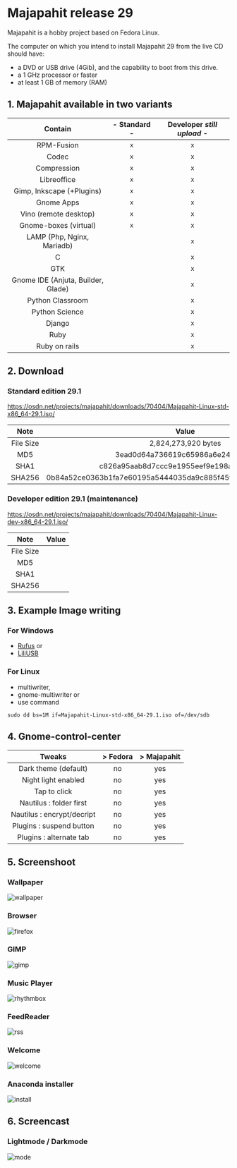 # Majapahit release 29

Majapahit is a hobby project based on Fedora Linux.

The computer on which you intend to install Majapahit 29 from the live CD should have:

- a DVD or USB drive (4Gib), and the capability to boot from this drive.
- a 1 GHz processor or faster
- at least 1 GB of memory (RAM)

## 1. Majapahit available in two variants

|Contain| - Standard -| Developer *still upload* -|
|:----:|:----:|:----:|
| RPM-Fusion | `x` | `x` |
| Codec | `x` | `x` |
| Compression | `x` | `x` |
| Libreoffice | `x` | `x` |
| Gimp, Inkscape (+Plugins) | `x` | `x` |
| Gnome Apps | `x` | `x` |
| Vino (remote desktop) | `x` | `x` |
| Gnome-boxes (virtual) | `x` | `x` | 
| LAMP (Php, Nginx, Mariadb) |  | `x` |
| C | | `x` |
| GTK | | `x` |
| Gnome IDE (Anjuta, Builder, Glade) | | `x` |
| Python Classroom |  | `x` |
| Python Science |  | `x` |
| Django |  | `x` |
| Ruby |  | `x` |
| Ruby on rails |  | `x` |

## 2. Download 

### Standard edition 29.1
https://osdn.net/projects/majapahit/downloads/70404/Majapahit-Linux-std-x86_64-29.1.iso/

| Note | Value 
|:----:|:----:|
| File Size | 2,824,273,920 bytes |
| MD5 | 3ead0d64a736619c65986a6e24102efb |
| SHA1 | c826a95aab8d7ccc9e1955eef9e198a21cabe0e3 |
| SHA256 | 0b84a52ce0363b1fa7e60195a5444035da9c885f45f7bbf596b9184b89a40d51 |

### Developer edition 29.1 (maintenance)
https://osdn.net/projects/majapahit/downloads/70404/Majapahit-Linux-dev-x86_64-29.1.iso/

| Note | Value 
|:----:|:----:|
| File Size | |
| MD5 | |
| SHA1 | |
| SHA256 | |

## 3. Example Image writing

### For Windows

- [Rufus](https://rufus.ie/en_IE.html "Rufus download") or
- [LiliUSB](http://www.linuxliveusb.com/en/download "LiliUSB download")

### For Linux

- multiwriter,
- gnome-multiwriter or
- use command
```
sudo dd bs=1M if=Majapahit-Linux-std-x86_64-29.1.iso of=/dev/sdb
```

## 4. Gnome-control-center

|Tweaks| > Fedora | > Majapahit|
|:----:|:----:|:----:|
| Dark theme (default) | no | yes |
| Night light enabled | no | yes |
| Tap to click | no | yes |
| Nautilus : folder first | no | yes |
| Nautilus : encrypt/decript | no | yes |
| Plugins : suspend button | no | yes |
| Plugins : alternate tab | no | yes |


## 5. Screenshoot

### Wallpaper
![wallpaper](img/wallpaper.png)

### Browser
![firefox](img/firefox.png)

### GIMP
![gimp](img/gimp.png)

### Music Player
![rhythmbox](img/rhythmbox.png)

### FeedReader
![rss](img/rss.png)

### Welcome
![welcome](img/welcome.png)

### Anaconda installer
![install](img/install.png)

## 6. Screencast

### Lightmode / Darkmode
![mode](cast/dark-light.gif)
